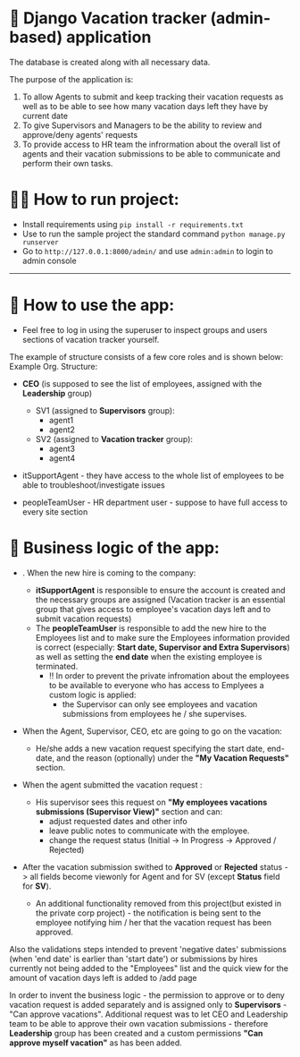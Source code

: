 # 🐍 Django Vacation tracker (admin-based) application

The database is created along with all necessary data. 

The purpose of the application is:
1. To allow Agents to submit and keep tracking their vacation requests as well as to be able to see how many vacation days left they have by current date
2. To give Supervisors and Managers to be the ability to review and approve/deny agents' requests
3. To provide access to HR team the infrormation about the overall list of agents and their vacation submissions to be able to communicate and perform their own tasks.


# 🏃‍♂️ How to run project: 

- Install requirements using ```pip install -r requirements.txt```
- Use to run the sample project the standard command ```python manage.py runserver```
- Go to ```http://127.0.0.1:8000/admin/``` and use ```admin:admin``` to login to admin console  
--------------------------------------------------
# 🤔 How to use the app: 
* Feel free to log in using the superuser to inspect groups and users sections of vacation tracker yourself. 

The example of structure consists of a few core roles and is shown below:
Example Org. Structure:  
  - **CEO** (is supposed to see the list of employees, assigned with the **Leadership** group)
    - SV1 (assigned to **Supervisors** group):
        - agent1
        - agent2
    - SV2 (assigned to **Vacation tracker** group):
        - agent3
        - agent4
        
-	itSupportAgent - they have access to the whole list of employees to be able to troubleshoot/investigate issues 
- peopleTeamUser - HR department user - suppose to have full access to every site section


# 🧠 Business logic of the app:
* . When the new hire is coming to the company:
  - **itSupportAgent** is responsible to ensure the account is created and the necessary groups are assigned (Vacation tracker is an essential group that gives access to employee's vacation days left and to submit vacation requests)
  - The **peopleTeamUser** is responsible to add the new hire to the Employees list and to make sure the Employees information provided is correct (especially: **Start date, Supervisor and Extra Supervisors**) as well as setting the **end date** when the existing employee is terminated.
    - ‼ In order to prevent the private infromation about the employees to be available to everyone who has access to Emplyees a custom logic is applied:  
      - the Supervisor can only see employees and vacation submissions from employees he / she supervises. 
 
* When the Agent, Supervisor, CEO, etc are going to go on the vacation:
  - He/she adds a new vacation request specifying the start date, end-date, and the reason (optionally) under the **"My Vacation Requests"** section.  

* When the agent submitted the vacation request :
  - His supervisor sees this request on **"My employees vacations submissions (Supervisor View)"** section and can:
    - adjust requested dates and other info
    - leave public notes to communicate with the employee.
    - change the request status (Initial -> In Progress -> Approved / Rejected)    
      
* After the vacation submission swithed to  **Approved** or **Rejected** status -> all fields become viewonly for Agent and for SV (except **Status** field for **SV**).  
  * An additional functionality removed from this project(but existed in the private corp project) - the notification is being sent to the employee notifying him / her that the vacation request has been approved. 


Also the validations steps intended to prevent 'negative dates' submissions (when 'end date' is earlier than 'start date') or submissions by hires currently not being added to the "Employees" list and the quick view for the amount of vacation days left is added to /add page

In order to invent the business logic - the permission to approve or to deny vacation request is added separately and is assigned only to **Supervisors** - "Can approve vacations". 
Additional request was to let CEO and Leadership team to be able to approve their own vacation submissions - therefore **Leadership** group has been created and a custom permissions **"Can approve myself vacation"** as has been added.
